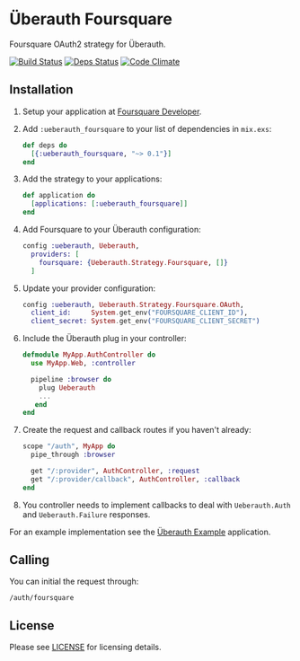 # Überauth Foursquare

Foursquare OAuth2 strategy for Überauth.

[![Build Status](https://travis-ci.org/borodiychuk/ueberauth_foursquare.svg?branch=master)](https://travis-ci.org/borodiychuk/ueberauth_foursquare) [![Deps Status](https://beta.hexfaktor.org/badge/all/github/borodiychuk/ueberauth_foursquare.svg)](https://beta.hexfaktor.org/github/borodiychuk/ueberauth_foursquare) [![Code Climate](https://codeclimate.com/github/borodiychuk/ueberauth_foursquare/badges/gpa.svg)](https://codeclimate.com/github/borodiychuk/ueberauth_foursquare)


## Installation

1. Setup your application at [Foursquare Developer](https://developer.foursquare.com/).

1. Add `:ueberauth_foursquare` to your list of dependencies in `mix.exs`:

    ```elixir
    def deps do
      [{:ueberauth_foursquare, "~> 0.1"}]
    end
    ```

1. Add the strategy to your applications:

    ```elixir
    def application do
      [applications: [:ueberauth_foursquare]]
    end
    ```

1. Add Foursquare to your Überauth configuration:

    ```elixir
    config :ueberauth, Ueberauth,
      providers: [
        foursquare: {Ueberauth.Strategy.Foursquare, []}
      ]
    ```

1.  Update your provider configuration:

    ```elixir
    config :ueberauth, Ueberauth.Strategy.Foursquare.OAuth,
      client_id:     System.get_env("FOURSQUARE_CLIENT_ID"),
      client_secret: System.get_env("FOURSQUARE_CLIENT_SECRET")
    ```

1.  Include the Überauth plug in your controller:

    ```elixir
    defmodule MyApp.AuthController do
      use MyApp.Web, :controller

      pipeline :browser do
        plug Ueberauth
        ...
       end
    end
    ```

1.  Create the request and callback routes if you haven't already:

    ```elixir
    scope "/auth", MyApp do
      pipe_through :browser

      get "/:provider", AuthController, :request
      get "/:provider/callback", AuthController, :callback
    end
    ```

1. You controller needs to implement callbacks to deal with `Ueberauth.Auth` and `Ueberauth.Failure` responses.

For an example implementation see the [Überauth Example](https://github.com/ueberauth/ueberauth_example) application.

## Calling

You can initial the request through:

    /auth/foursquare

## License

Please see [LICENSE](https://github.com/borodiychuk/ueberauth_foursquare/blob/master/LICENSE) for licensing details.
